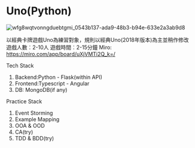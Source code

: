 # Uno(Python)
![wfg8wqtvonngduebtgmi_0543b137-ada9-48b3-b94e-633e2a3ab9d8](https://user-images.githubusercontent.com/113922076/234251565-8d2f3e44-c3b3-4ed0-a82c-9f381dd599b4.jpg)

以經典卡牌遊戲Uno為練習對象，規則以經典Uno(2018年版本)為主並稍作修改
遊戲人數︰2-10人
遊戲時間︰2-15分鐘
Miro: https://miro.com/app/board/uXjVMTi2Q_k=/



Tech Stack
1. Backend:Python - Flask(within API)
2. Frontend:Typescript - Angular
3. DB: MongoDB(if any)

Practice Stack 
1. Event Storming
2. Example Mapping
3. OOA & OOD 
4. CA(try)
5. TDD & BDD(try)
